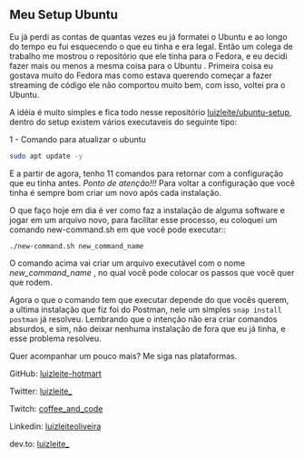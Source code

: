 ## Meu Setup Ubuntu

Eu já perdi as contas de quantas vezes eu já formatei o Ubuntu e ao longo do tempo eu fui esquecendo o que eu tinha e era legal.
Então um colega de trabalho me mostrou o repositório que ele tinha para o Fedora, e eu decidi fazer mais ou menos a mesma coisa para
o Ubuntu . Primeira coisa eu gostava muito do Fedora mas como estava querendo começar a fazer streaming de código ele não comportou 
muito bem, com isso, voltei pra o Ubuntu.

A idéia é muito simples e fica todo nesse repositório [luizleite/ubuntu-setup](https://github.com/luizleite-hotmart/ubuntu-setup), 
dentro do setup existem  vários executaveis do seguinte tipo:

 1 - Comando para atualizar o ubuntu 
```bash
sudo apt update -y
```

E a partir de agora, tenho 11 comandos para retornar com a configuração que eu tinha antes.
_Ponto de atenção!!!_ Para voltar a configuração que você tinha é sempre bom criar um novo após cada instalação.

O que faço hoje em dia é ver como faz a instalação de alguma software e jogar em um arquivo novo, para facilitar esse processo, eu 
coloquei um comando new-command.sh em que você pode executar::

`./new-command.sh new_command_name`

O comando acima vai criar um arquivo executável com o nome _new_command_name_ , no qual você pode colocar os passos que você quer que rodem.

Agora o que o comando tem que executar depende do que vocês querem, a ultima instalação que fiz foi do Postman, nele um simples `snap install postman` já resolveu.
Lembrando que o intenção não era criar comandos absurdos, e sim, não deixar nenhuma instalação de fora que eu já tinha, e esse problema resolveu.

Quer acompanhar um pouco mais? Me siga nas plataformas.

GitHub: [luizleite-hotmart](https://github.com/luizleite-hotmart)

Twitter: [luizleite_](https://twitter.com/luizleite_)

Twitch: [coffee_and_code](https://www.twitch.tv/coffee_and_code)

Linkedin: [luizleiteoliveira](https://www.linkedin.com/in/luizleiteoliveira/)

dev.to: [luizleite_](https://dev.to/luizleite_)